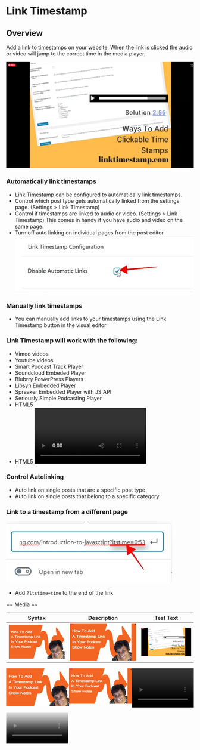 # Link Timestamp 

## Overview
Add a link to timestamps on your website. When the link is clicked the audio or video will jump to the correct time in the media player.

![Alt text](images/thumbnail3.png)

### Automatically link timestamps
* Link Timestamp can be configured to automatically link timestamps.
* Control which post type gets automatically linked from the settings page. (Settings > Link Timestamp)
* Control if timestamps are linked to audio or video. (Settings > Link Timestamp) This comes in handy if you have audio and video on the same page.
* Turn off auto linking on individual pages from the post editor.
![disable](images/link-timestamp_2.jpg)

### Manually link timestamps
* You can manually add links to your timestamps using the Link Timestamp button in the visual editor

### Link Timestamp will work with the following:
*   Vimeo videos
*   Youtube videos
* 	Smart Podcast Track Player
*   Soundcloud Embeded Player
*   Blubrry PowerPress Players
*	Libsyn Embedded Player
* 	Spreaker Embedded Player with JS API
*	Seriously Simple Podcasting Player
*   HTML5 <audio> elements
*   HTML5 <video> elements

### Control Autolinking
*	Auto link on single posts that are a specific post type
*	Auto link on single posts that belong to a specific category

### Link to a timestamp from a different page
![query string](images/link-timestamp_1.jpg)
*	Add `?ltstime=time` to the end of the link.

 


== Media ==

| Syntax      | Description | Test Text     |
|    :----:   |    :----:   |     :----:    |
| <a href="https://www.youtube.com/watch?v=xPK_YNReXSE&t=1s"><img src="images/thumbnail1.png" alt="linktimestamps"/><a>    | <a href="https://drive.google.com/file/d/1OrypqTFBd8JQQ3Hf2B6H3GbX9sbNozmc/view"><img src="images/thumbnail2.png" alt="linktimestamps"/></a>       |  ![video](images/thumbnail3.png)  |




<p style="display:flex;justify-content:space-between;">
<a href="https://www.youtube.com/watch?v=xPK_YNReXSE&t=1s" width="33%"><img src="images/thumbnail1.png" alt="linktimestamps"/><a>
<a href="https://drive.google.com/file/d/1OrypqTFBd8JQQ3Hf2B6H3GbX9sbNozmc/view" width="33%" ><img src="images/thumbnail2.png" alt="linktimestamps"/></a>
<video src="images/MakeTimeStampsMoreUseful.mp4" controls title="Title" width="33%"></video>
</p>




<video src="https://drive.google.com/file/d/1OrypqTFBd8JQQ3Hf2B6H3GbX9sbNozmc/view" controls title="Title" width="33%" poster="images/thumbnail1.png"></video>